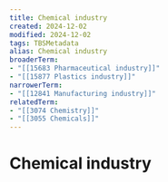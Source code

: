 ```yaml
---
title: Chemical industry
created: 2024-12-02
modified: 2024-12-02
tags: TBSMetadata
alias: Chemical industry
broaderTerm:
- "[[15683 Pharmaceutical industry]]"
- "[[15877 Plastics industry]]"
narrowerTerm:
- "[[12841 Manufacturing industry]]"
relatedTerm:
- "[[3074 Chemistry]]"
- "[[3055 Chemicals]]"
---
```

# Chemical industry
